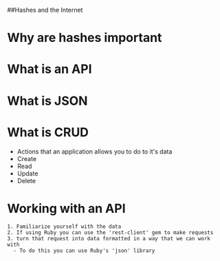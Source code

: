 ##Hashes and the Internet 

# Why are hashes important

# What is an API 

# What is JSON

# What is CRUD 
  - Actions that an application allows you to do to it's data
  - Create 
  - Read 
  - Update
  - Delete 


  # Working with an API
    1. Familiarize yourself with the data 
    2. If using Ruby you can use the 'rest-client' gem to make requests 
    3. turn that request into data formatted in a way that we can work with 
      - To do this you can use Ruby's 'json' library 


